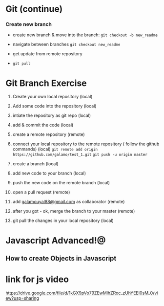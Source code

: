 # Git (continue)



### Create new branch

- create new branch & move into the branch:
  `git checkout -b new_readme`

- navigate between branches
  `git checkout new_readme`

- get update from remote repository
- `git pull`

# Git Branch Exercise

1. Create your own local repository (local)
2. Add some code into the repository (local)
3. intiate the repository as git repo (local)
4. add & commit the code (local)
5. create a remote repository (remote)
6. connect your local repository to the remote repository ( follow the github commands) (local)
   `git remote add origin https://github.com/galamo/test_1.git`
   `git push -u origin master`

7. create a branch (local)
8. add new code to your branch (local)
9. push the new code on the remote branch (local)
10. open a pull request (remote)
11. add galamouyal88@gmail.com as collaborator (remote)
12. after you got - ok, merge the branch to your master (remote)
13. git pull the changes in your local repository (local)

# Javascript Advanced!@

## How to create Objects in Javascript



# link for js video
https://drive.google.com/file/d/1kGX9pVo79ZEwMlhZRoc_zUhYEEI0sM_0/view?usp=sharing